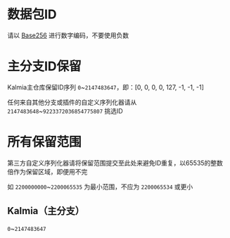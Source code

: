 # 数据包ID

请以 [Base256](/doc/zh_cn/standard/transport/number/number_encode_standard.md) 进行数字编码，不要使用负数

# 主分支ID保留

Kalmia主仓库保留ID序列 ```0```~```2147483647```，即：[0, 0, 0, 0, 127, -1, -1, -1]

任何来自其他分支或插件的自定义序列化器请从 ```2147483648```~```9223372036854775807``` 挑选ID

# 所有保留范围

第三方自定义序列化器请将保留范围提交至此处来避免ID重复，以65535的整数倍作为保留区域，即便用不完

如 ```2200000000```~```2200065535``` 为最小范围，不应为 ```2200065534``` 或更小

## Kalmia（主分支）

```0```~```2147483647```

